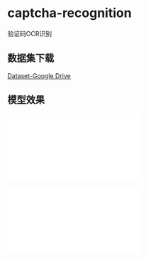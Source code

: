 # captcha-recognition
验证码OCR识别

## 数据集下载

[Dataset-Google Drive](https://drive.google.com/file/d/19qcv64vkUVFBbTAJKnLy020qdO_xNH66/view?usp=sharing)

## 模型效果

![损失](loss.pdf)

![ACC曲线](acc.pdf)